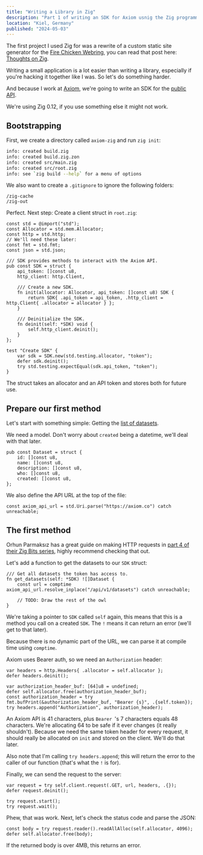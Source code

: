```yaml
---
title: "Writing a Library in Zig"
description: "Part 1 of writing an SDK for Axiom usnig the Zig programming language."
location: "Kiel, Germany"
published: "2024-05-03"
---
```


The first project I used Zig for was a rewrite of a custom static site generator
for the [Fire Chicken Webring](https://firechicken.club), you can read that post
here: [Thoughts on Zig](/blog/thoughts-on-zig).

Writing a small application is a lot easier than writing a library, especially
if you're hacking it together like I was.
So let's do something harder.

And because I work at [Axiom](https://axiom.co), we're going to write an SDK for
the [public API](https://axiom.co/docs/restapi/endpoints).

<!-- more -->

We're using Zig 0.12, if you use something else it might not work.

## Bootstrapping

First, we create a directory called `axiom-zig` and run `zig init`:

```zsh
info: created build.zig
info: created build.zig.zon
info: created src/main.zig
info: created src/root.zig
info: see `zig build --help` for a menu of options
```

We also want to create a `.gitignore` to ignore the following folders:

```
/zig-cache
/zig-out
```

Perfect. Next step: Create a client struct in `root.zig`:

```zig
const std = @import("std");
const Allocator = std.mem.Allocator;
const http = std.http;
// We'll need these later:
const fmt = std.fmt;
const json = std.json;

/// SDK provides methods to interact with the Axiom API.
pub const SDK = struct {
    api_token: []const u8,
    http_client: http.Client,

    /// Create a new SDK.
    fn init(allocator: Allocator, api_token: []const u8) SDK {
        return SDK{ .api_token = api_token, .http_client = http.Client{ .allocator = allocator } };
    }

    /// Deinitialize the SDK.
    fn deinit(self: *SDK) void {
        self.http_client.deinit();
    }
};

test "Create SDK" {
    var sdk = SDK.new(std.testing.allocator, "token");
    defer sdk.deinit();
    try std.testing.expectEqual(sdk.api_token, "token");
}
```

The struct takes an allocator and an API token and stores both for future use.

## Prepare our first method

Let's start with something simple: Getting the
[list of datasets](https://axiom.co/docs/restapi/endpoints/getDatasets).

We need a model. Don't worry about `created` being a datetime, we'll deal with
that later.

```zig
pub const Dataset = struct {
    id: []const u8,
    name: []const u8,
    description: []const u8,
    who: []const u8,
    created: []const u8,
};
```

We also define the API URL at the top of the file:

```zig
const axiom_api_url = std.Uri.parse("https://axiom.co") catch unreachable;
```

## The first method

Orhun Parmaksız has a great guide on making HTTP requests in
[part 4 of their Zig Bits series](https://blog.orhun.dev/zig-bits-04/),
highly recommend checking that out.

Let's add a function to get the datasets to our `SDK` struct:

```zig
/// Get all datasets the token has access to.
fn get_datasets(self: *SDK) ![]Dataset {
    const url = comptime axiom_api_url.resolve_inplace("/api/v1/datasets") catch unreachable;

    // TODO: Draw the rest of the owl
}
```

We're taking a pointer to `SDK` called `self` again, this means that this is a
method you call on a created `SDK`. The `!` means it can return an error (we'll
get to that later).

Because there is no dynamic part of the URL, we can parse it at compile time
using `comptime`.

Axiom uses Bearer auth, so we need an `Authorization` header:

```zig
var headers = http.Headers{ .allocator = self.allocator };
defer headers.deinit();

var authorization_header_buf: [64]u8 = undefined;
defer self.allocator.free(authorization_header_buf);
const authorization_header = try fmt.bufPrint(&authorization_header_buf, "Bearer {s}", .{self.token});
try headers.append("Authorization", authorization_header);
```

An Axiom API is 41 characters, plus `Bearer `'s 7 characters equals 48 characters.
We're allocating 64 to be safe if it ever changes (it really shouldn't).
Because we need the same token header for every request, it should really be
allocated on `init` and stored on the client. We'll do that later.

Also note that I'm calling `try headers.append`; this will return the error
to the caller of our function (that's what the `!` is for).

Finally, we can send the request to the server:

```zig
var request = try self.client.request(.GET, url, headers, .{});
defer request.deinit();

try request.start();
try request.wait();
```

Phew, that was work. Next, let's check the status code and parse the JSON:

```
const body = try request.reader().readAllAlloc(self.allocator, 4096);
defer self.allocator.free(body);
```

If the returned body is over 4MB, this returns an error.
